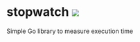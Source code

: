 # stopwatch ![](https://travis-ci.org/oknotok97/stopwatch.svg?branch=master)
Simple Go library to measure execution time
